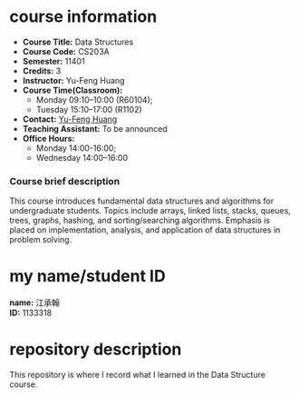 # course information
- **Course Title:** Data Structures
- **Course Code:** CS203A
- **Semester:** 11401
- **Credits:** 3  
- **Instructor:**  Yu-Feng Huang  
- **Course Time(Classroom):**
  - Monday 09:10–10:00 (R60104);
  - Tuesday 15:10–17:00 (R1102)  
- **Contact:** [Yu-Feng Huang ](mailto:yfhuang@saturn.yzu.edu.tw)  
- **Teaching Assistant:** To be announced  
- **Office Hours:**
  - Monday 14:00-16:00;
  - Wednesday 14:00–16:00  

### Course brief description
This course introduces fundamental data structures and algorithms for undergraduate students. Topics include arrays, linked lists, stacks, queues, trees, graphs, hashing, and sorting/searching algorithms. Emphasis is placed on implementation, analysis, and application of data structures in problem solving.

# my name/student ID
**name:** 江承翰  
**ID:** 1133318  

# repository description 
This repository is where I record what I learned in the Data Structure course.
